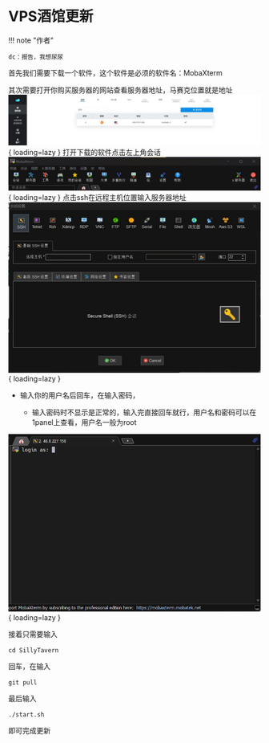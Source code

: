 # VPS酒馆更新
!!! note "作者"

	dc：报告，我想尿尿

首先我们需要下载一个软件，这个软件是必须的软件名：MobaXterm

其次需要打开你购买服务器的网站查看服务器地址，马赛克位置就是地址
![img](up/vos.jpeg){ loading=lazy }
打开下载的软件点击左上角会话
![img](up/acc.jpeg){ loading=lazy }
点击ssh在远程主机位置输入服务器地址
![img](up/ad.jpeg){ loading=lazy }


- 输入你的用户名后回车，在输入密码，

	- 输入密码时不显示是正常的，输入完直接回车就行，用户名和密码可以在1panel上查看，用户名一般为root

![img](up/hgs.jpeg){ loading=lazy }

接着只需要输入
```
cd SillyTavern
```

回车，在输入
```
git pull
```

最后输入
```
./start.sh
```

即可完成更新

